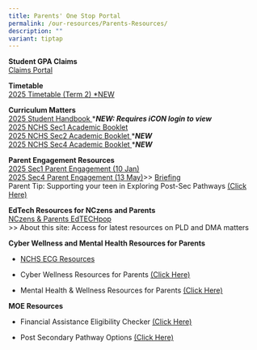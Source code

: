 ```yaml
---
title: Parents' One Stop Portal
permalink: /our-resources/Parents-Resources/
description: ""
variant: tiptap
---
```

<p><strong>Student GPA Claims</strong>
<br><a href="https://studentgpa.incomegroupins.com.sg/#/" rel="noopener nofollow" target="_blank">Claims Portal</a>
</p>
<p><strong>Timetable</strong>
<br><a href="https://drive.google.com/drive/folders/1vIvigNMO8hmvYraSZ30nDhHglCE3J6uq?usp=drive_link" rel="noopener nofollow" target="_blank">2025 Timetable (Term 2) *NEW</a>
</p>
<p><strong>Curriculum Matters</strong> 
<br><a href="https://drive.google.com/file/d/1O_ODqEQJg6yjqQAsKXAr-rPc0MXETMJT/view?usp=drive_link" rel="noopener noreferrer nofollow" target="_blank">2025 Student Handbook </a>*<strong><em>NEW: Requires iCON login to view</em></strong> 
<br><a href="https://drive.google.com/file/d/1VSOYTAQJ7LnXa1kR3DUre5PgKKb4Q00o/view?usp=drive_link" rel="noopener noreferrer nofollow" target="_blank">2025 NCHS Sec1 Academic Booklet </a>
<br><a href="https://drive.google.com/file/d/1hxothm7CD4oi7ooJntuBo9iqs2vTeEnd/view?usp=drive_link" rel="noopener nofollow" target="_blank">2025 NCHS Sec2 Academic Booklet </a>*<strong><em>NEW</em></strong>
<br><a href="https://drive.google.com/file/d/1_E84LBzkl3HrBfdM46yzi3JQcPGbfd0r/view?usp=drive_link" rel="noopener nofollow" target="_blank">2025 NCHS Sec4 Academic Booklet </a>*<strong><em>NEW</em></strong>
<br>
</p>
<p><strong>Parent Engagement Resources</strong> 
<br><a href="https://drive.google.com/file/d/16jr2ZAMYjUzsh-NbIRvZ-xQN6gmk41oe/view?usp=drive_link" rel="noopener nofollow" target="_blank">2025 Sec1 Parent Engagement (10 Jan)</a> 
<br><a href="https://drive.google.com/file/d/1b_HehiRc5vSm5WJIGuBsYhLqur63hA83/view?usp=drive_link" rel="noopener nofollow" target="_blank">2025 Sec4 Parent Engagement (13 May)</a>&gt;&gt;
<a href="https://youtu.be/NObh9zjzupc" rel="noopener nofollow" target="_blank">Briefing</a>
<br>Parent Tip: Supporting your teen in Exploring Post-Sec Pathways <a href="https://www.google.com/url?q=https%3A%2F%2Fwww.moe.gov.sg%2F-%2Fmedia%2Ffiles%2Fparent-kit%2Fparent-kit---supporting-your-teen-in-exploring-post-secondary-pathways.pdf&amp;sa=D&amp;sntz=1&amp;usg=AOvVaw39nIbGQbCLzRx1-k6mBiUN" rel="noopener noreferrer nofollow" target="_blank">(Click Here)</a> 
<br>
</p>
<p><strong>EdTech Resources for NCzens and Parents</strong> 
<br><a href="https://sites.google.com/moe.edu.sg/nchs-edtechpop/home" rel="noopener noreferrer nofollow" target="_blank">NCzens &amp; Parents EdTECHpop</a> 
<br>&gt;&gt; About this site: Access for latest resources on PLD and DMA matters
<br>
</p>
<p><strong>Cyber Wellness and Mental Health Resources for Parents</strong>
</p>
<ul>
<li>
<p><a href="https://go.gov.sg/nchsecg25" rel="noopener nofollow" target="_blank">NCHS ECG Resources</a>
</p>
</li>
<li>
<p>Cyber Wellness Resources for Parents <a href="https://sites.google.com/moe.edu.sg/nchs-parents/cyber-wellness-resources-for-parents?authuser=0" rel="noopener noreferrer nofollow" target="_blank">(Click Here)</a>
</p>
</li>
<li>
<p>Mental Health &amp; Wellness Resources for Parents <a href="https://sites.google.com/moe.edu.sg/nchs-parents/cyber-wellness-resources-for-parents?authuser=0" rel="noopener noreferrer nofollow" target="_blank">(Click Here)</a>
</p>
</li>
</ul>
<p></p>
<p><strong>MOE Resources</strong> 
<br>
</p>
<ul data-tight="true" class="tight">
<li>
<p>Financial Assistance Eligibility Checker <a href="https://www.google.com/url?q=https%3A%2F%2Fwww.moe.gov.sg%2Ffinancial-matters%2Ffinancial-assistance&amp;sa=D&amp;sntz=1&amp;usg=AOvVaw2Zok23jQDy9dEI3BkG7PqF" rel="noopener noreferrer nofollow" target="_blank">(Click Here)</a>
</p>
</li>
<li>
<p>Post Secondary Pathway Options <a href="https://www.google.com/url?q=https%3A%2F%2Fwww.moe.gov.sg%2Fpost-secondary&amp;sa=D&amp;sntz=1&amp;usg=AOvVaw2SMgFn6pNymA8SO_KloW_O" rel="noopener noreferrer nofollow" target="_blank">(Click Here)</a>
</p>
</li>
</ul>
<p></p>